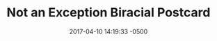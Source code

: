 ---
layout: item
category: item
id: "#0035"
loc: "035000"
title: "Not an Exception Biracial Postcard"
permalink: /exception-biracial-postcard/
store: true
price:
    amount: 0.10
    text: "$0.10"
size: '4″ x 6″'

date: 2017-04-10 14:19:33 -0500

front-pic: exception-biracial-postcard-front.jpg
social-pic: exception-biracial-postcard-social.jpg

issues: Abortion
type: Other
target-age: Teens, Young Adults, Adults
target-audience: Church Groups, College Students, Pro-life Organizations, Sidewalk Counselors
language: English

comment: true
share: true
no-description: true
---